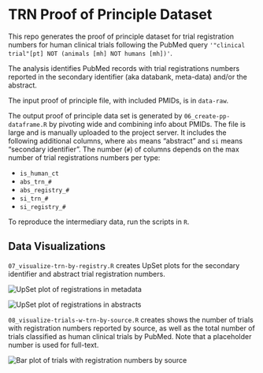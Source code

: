 
<!-- README.md is generated from README.Rmd. Please edit that file -->

# TRN Proof of Principle Dataset

This repo generates the proof of principle dataset for trial
registration numbers for human clinical trials following the PubMed
query `'"clinical trial"[pt] NOT (animals [mh] NOT humans [mh])'`.

The analysis identifies PubMed records with trial registrations numbers
reported in the secondary identifier (aka databank, meta-data) and/or
the abstract.

The input proof of principle file, with included PMIDs, is in
`data-raw`.

The output proof of principle data set is generated by
`06_create-pp-dataframe.R` by pivoting wide and combining info about
PMIDs. The file is large and is manually uploaded to the project server.
It includes the following additional columns, where `abs` means
“abstract” and `si` means “secondary identifier”. The number (`#`) of
columns depends on the max number of trial registrations numbers per
type:

-   `is_human_ct`
-   `abs_trn_#`
-   `abs_registry_#`
-   `si_trn_#`
-   `si_registry_#`

To reproduce the intermediary data, run the scripts in `R`.

## Data Visualizations

`07_visualize-trn-by-registry.R` creates UpSet plots for the secondary
identifier and abstract trial registration numbers.

![UpSet plot of registrations in
metadata](output/2021-01-11_si-registrations.png "upset-si")

![UpSet plot of registrations in
abstracts](output/2021-01-11_abs-registrations.png "upset-abs")

`08_visualize-trials-w-trn-by-source.R` creates shows the number of
trials with registration numbers reported by source, as well as the
total number of trials classified as human clinical trials by PubMed.
Note that a placeholder number is used for full-text.

![Bar plot of trials with registration numbers by
source](output/2021-01-14_trials_w_trn_by_source.png "trials-tn")
